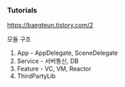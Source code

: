 
### Tutorials

https://baegteun.tistory.com/2

모듈 구조
1. App - AppDelegate, SceneDelegate
2. Service - 서버통신, DB
3. Feature - VC, VM, Reactor
4. ThirdPartyLib
